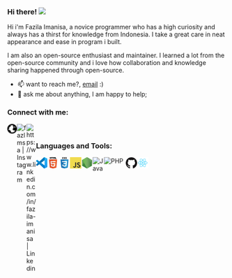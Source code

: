 ### Hi there! <img src="https://media.giphy.com/media/hvRJCLFzcasrR4ia7z/giphy.gif" width="25px">

Hi i'm Fazila Imanisa, a novice programmer who has a high curiosity and always has a thirst for knowledge from Indonesia. I take a great care in neat appearance and ease in program i built.

I am also an open-source enthusiast and maintainer. I learned a lot from the open-source community and i love how collaboration and knowledge sharing happened through open-source.

- 📫 want to reach me?, [email](mailto:fazilaimanisabusiness@gmail.com) :)
- 💬 ask me about anything, I am happy to help;

### Connect with me:


[<img align="left" alt="https://github.com/FazilaImanisa" width="22px" src="https://raw.githubusercontent.com/iconic/open-iconic/master/svg/globe.svg" />][website]
[<img align="left" alt="fazlmsa | Instagram" width="22px" src="https://cdn.jsdelivr.net/npm/simple-icons@v3/icons/instagram.svg" />][instagram]
[<img align="left" alt="https://www.linkedin.com/in/fazila-imanisa | Linkedin" width="22px" src="https://cdn.jsdelivr.net/npm/simple-icons@v3/icons/linkedin.svg" />][linkedin]

<br />

### Languages and Tools:
<img align="left" alt="Visual Studio Code" width="26px" src="https://raw.githubusercontent.com/github/explore/80688e429a7d4ef2fca1e82350fe8e3517d3494d/topics/visual-studio-code/visual-studio-code.png" />
<img align="left" alt="HTML5" width="26px" src="https://raw.githubusercontent.com/github/explore/80688e429a7d4ef2fca1e82350fe8e3517d3494d/topics/html/html.png" />
<img align="left" alt="CSS3" width="26px" src="https://raw.githubusercontent.com/github/explore/80688e429a7d4ef2fca1e82350fe8e3517d3494d/topics/css/css.png" />
<img align="left" alt="JavaScript" width="26px" src="https://raw.githubusercontent.com/github/explore/80688e429a7d4ef2fca1e82350fe8e3517d3494d/topics/javascript/javascript.png" />
<img align="left" alt="Node.js" width="26px" src="https://raw.githubusercontent.com/github/explore/80688e429a7d4ef2fca1e82350fe8e3517d3494d/topics/nodejs/nodejs.png" />
<img align="left" alt="Java" width="26px" src="https://raw.githubusercontent.com/jmnote/z-icons/master/svg/java.svg" />
<img align="left" alt="PHP" width="50px" src="https://raw.githubusercontent.com/jmnote/z-icons/master/svg/php.svg" />

<img align="left" alt="GitHub" width="26px" src="https://raw.githubusercontent.com/github/explore/78df643247d429f6cc873026c0622819ad797942/topics/github/github.png" />
<img align="left" alt="HTML5" width="26px" src="https://raw.githubusercontent.com/github/explore/80688e429a7d4ef2fca1e82350fe8e3517d3494d/topics/react/react.png" />

<br />
<br />

[instagram]: https://www.instagram.com/fazlmsa/
[website]: https://github.com/FazilaImanisa
[linkedin]: https://www.linkedin.com/in/fazila-imanisa

